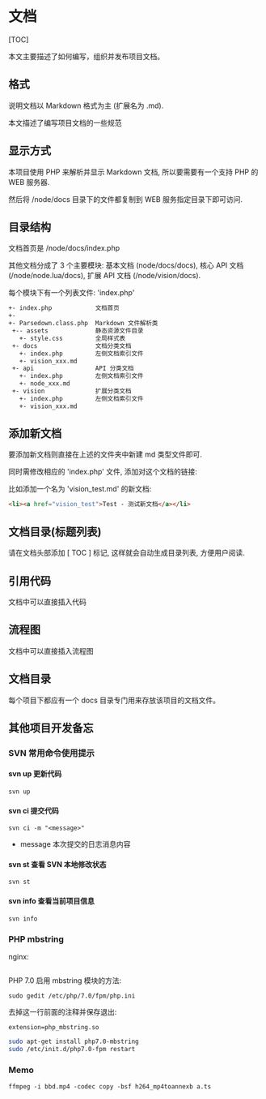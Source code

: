 # 文档

[TOC]

本文主要描述了如何编写，组织并发布项目文档。


## 格式

说明文档以 Markdown 格式为主 (扩展名为 .md).

本文描述了编写项目文档的一些规范


## 显示方式

本项目使用 PHP 来解析并显示 Markdown 文档, 所以要需要有一个支持 PHP 的 WEB 服务器.

然后将 /node/docs 目录下的文件都复制到 WEB 服务指定目录下即可访问.


## 目录结构

文档首页是 /node/docs/index.php

其他文档分成了 3 个主要模块: 基本文档 (node/docs/docs), 核心 API 文档 (/node/node.lua/docs), 扩展 API 文档 (/node/vision/docs).

每个模块下有一个列表文件: 'index.php'

```html
+- index.php            文档首页
+-
+- Parsedown.class.php  Markdown 文件解析类
 +-- assets             静态资源文件目录
   +- style.css         全局样式表
 +- docs                文档分类文档
   +- index.php         左侧文档索引文件
   +- vision_xxx.md
 +- api                 API 分类文档 
   +- index.php         左侧文档索引文件
   +- node_xxx.md
 +- vision              扩展分类文档
   +- index.php         左侧文档索引文件
   +- vision_xxx.md

```


## 添加新文档

要添加新文档则直接在上述的文件夹中新建 md 类型文件即可.

同时需修改相应的 'index.php' 文件, 添加对这个文档的链接:

比如添加一个名为 'vision_test.md' 的新文档:

```html
<li><a href="vision_test">Test - 测试新文档</a></li>
```


## 文档目录(标题列表)

请在文档头部添加 \[ TOC \] 标记, 这样就会自动生成目录列表, 方便用户阅读.


## 引用代码

文档中可以直接插入代码


## 流程图

文档中可以直接插入流程图


## 文档目录

每个项目下都应有一个 docs 目录专门用来存放该项目的文档文件。


## 其他项目开发备忘

### SVN 常用命令使用提示

#### svn up 更新代码

    svn up

#### svn ci 提交代码

    svn ci -m "<message>"

- message 本次提交的日志消息内容

#### svn st 查看 SVN 本地修改状态

    svn st

#### svn info 查看当前项目信息

    svn info


### PHP mbstring

nginx:

```

```


PHP 7.0 启用 mbstring 模块的方法:

    sudo gedit /etc/php/7.0/fpm/php.ini

去掉这一行前面的注释并保存退出:

    extension=php_mbstring.so

```sh
sudo apt-get install php7.0-mbstring
sudo /etc/init.d/php7.0-fpm restart
```

### Memo

    ffmpeg -i bbd.mp4 -codec copy -bsf h264_mp4toannexb a.ts